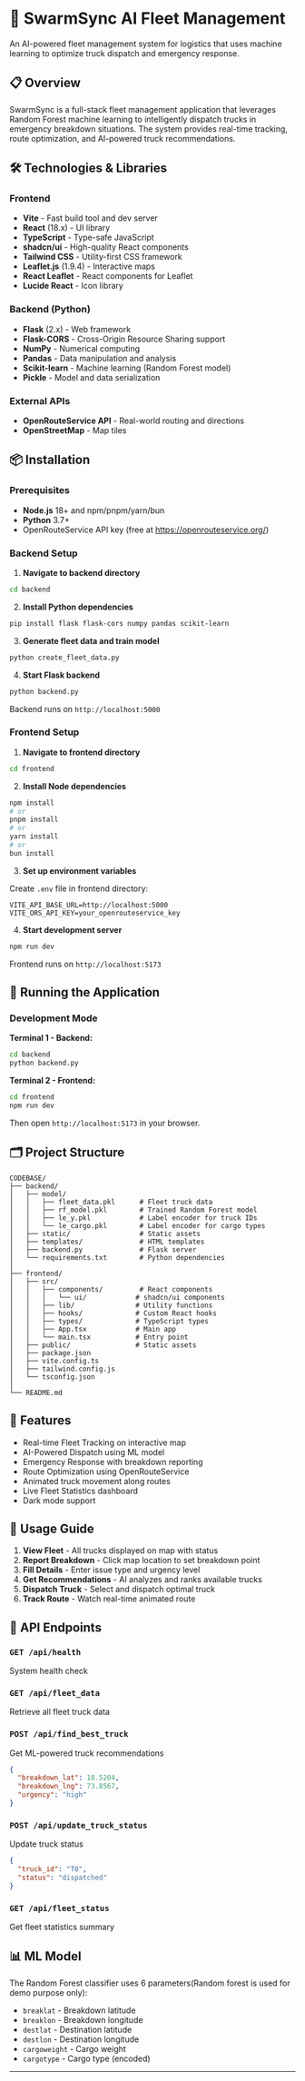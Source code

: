 # 🚛 SwarmSync AI Fleet Management

An AI-powered fleet management system for logistics that uses machine learning to optimize truck dispatch and emergency response.

## 📋 Overview

SwarmSync is a full-stack fleet management application that leverages Random Forest machine learning to intelligently dispatch trucks in emergency breakdown situations. The system provides real-time tracking, route optimization, and AI-powered truck recommendations.

## 🛠️ Technologies & Libraries

### Frontend
- **Vite** - Fast build tool and dev server
- **React** (18.x) - UI library
- **TypeScript** - Type-safe JavaScript
- **shadcn/ui** - High-quality React components
- **Tailwind CSS** - Utility-first CSS framework
- **Leaflet.js** (1.9.4) - Interactive maps
- **React Leaflet** - React components for Leaflet
- **Lucide React** - Icon library

### Backend (Python)
- **Flask** (2.x) - Web framework
- **Flask-CORS** - Cross-Origin Resource Sharing support
- **NumPy** - Numerical computing
- **Pandas** - Data manipulation and analysis
- **Scikit-learn** - Machine learning (Random Forest model)
- **Pickle** - Model and data serialization

### External APIs
- **OpenRouteService API** - Real-world routing and directions
- **OpenStreetMap** - Map tiles

## 📦 Installation

### Prerequisites
- **Node.js** 18+ and npm/pnpm/yarn/bun
- **Python** 3.7+
- OpenRouteService API key (free at https://openrouteservice.org/)

### Backend Setup

1. **Navigate to backend directory**
```bash
cd backend
```

2. **Install Python dependencies**
```bash
pip install flask flask-cors numpy pandas scikit-learn
```

3. **Generate fleet data and train model**
```bash
python create_fleet_data.py
```

4. **Start Flask backend**
```bash
python backend.py
```
Backend runs on `http://localhost:5000`

### Frontend Setup

1. **Navigate to frontend directory**
```bash
cd frontend
```

2. **Install Node dependencies**
```bash
npm install
# or
pnpm install
# or
yarn install
# or
bun install
```

3. **Set up environment variables**

Create `.env` file in frontend directory:
```env
VITE_API_BASE_URL=http://localhost:5000
VITE_ORS_API_KEY=your_openrouteservice_key
```

4. **Start development server**
```bash
npm run dev
```
Frontend runs on `http://localhost:5173`

## 🚀 Running the Application

### Development Mode

**Terminal 1 - Backend:**
```bash
cd backend
python backend.py
```

**Terminal 2 - Frontend:**
```bash
cd frontend
npm run dev
```

Then open `http://localhost:5173` in your browser.

## 🗂️ Project Structure

```
CODEBASE/
├── backend/
│   ├── model/
│   │   ├── fleet_data.pkl      # Fleet truck data
│   │   ├── rf_model.pkl        # Trained Random Forest model
│   │   ├── le_y.pkl            # Label encoder for truck IDs
│   │   └── le_cargo.pkl        # Label encoder for cargo types
│   ├── static/                 # Static assets
│   ├── templates/              # HTML templates
│   ├── backend.py              # Flask server
│   └── requirements.txt        # Python dependencies
│
├── frontend/
│   ├── src/
│   │   ├── components/         # React components
│   │   │   └── ui/            # shadcn/ui components
│   │   ├── lib/               # Utility functions
│   │   ├── hooks/             # Custom React hooks
│   │   ├── types/             # TypeScript types
│   │   ├── App.tsx            # Main app
│   │   └── main.tsx           # Entry point
│   ├── public/                # Static assets
│   ├── package.json
│   ├── vite.config.ts
│   ├── tailwind.config.js
│   └── tsconfig.json
│
└── README.md
```

## 🎯 Features

- Real-time Fleet Tracking on interactive map
- AI-Powered Dispatch using ML model
- Emergency Response with breakdown reporting
- Route Optimization using OpenRouteService
- Animated truck movement along routes
- Live Fleet Statistics dashboard
- Dark mode support

## 📝 Usage Guide

1. **View Fleet** - All trucks displayed on map with status
2. **Report Breakdown** - Click map location to set breakdown point
3. **Fill Details** - Enter issue type and urgency level
4. **Get Recommendations** - AI analyzes and ranks available trucks
5. **Dispatch Truck** - Select and dispatch optimal truck
6. **Track Route** - Watch real-time animated route

## 🔧 API Endpoints

### `GET /api/health`
System health check

### `GET /api/fleet_data`
Retrieve all fleet truck data

### `POST /api/find_best_truck`
Get ML-powered truck recommendations
```json
{
  "breakdown_lat": 18.5204,
  "breakdown_lng": 73.8567,
  "urgency": "high"
}
```

### `POST /api/update_truck_status`
Update truck status
```json
{
  "truck_id": "T0",
  "status": "dispatched"
}
```

### `GET /api/fleet_status`
Get fleet statistics summary

## 📊 ML Model

The Random Forest classifier uses 6 parameters(Random forest is used for demo purpose only):
- `breaklat` - Breakdown latitude
- `breaklon` - Breakdown longitude
- `destlat` - Destination latitude
- `destlon` - Destination longitude
- `cargoweight` - Cargo weight
- `cargotype` - Cargo type (encoded)

---

